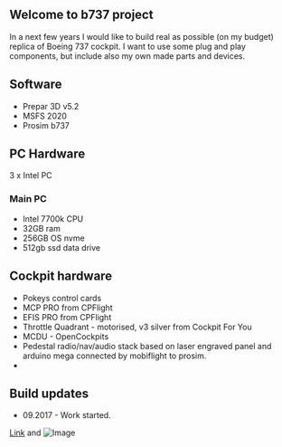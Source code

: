 ## Welcome to b737 project

In a next few years I would like to build real as possible (on my budget) replica of Boeing 737 cockpit. I want to use some plug and play components, but include also my own made parts and devices.


## Software
- Prepar 3D v5.2
- MSFS 2020
- Prosim b737

## PC Hardware

3 x Intel PC

### Main PC
- Intel 7700k CPU
- 32GB ram
- 256GB OS nvme
- 512gb ssd data drive

## Cockpit hardware
- Pokeys control cards
- MCP PRO from CPFlight
- EFIS PRO from CPFlight
- Throttle Quadrant - motorised, v3 silver from Cockpit For You 
- MCDU - OpenCockpits
- Pedestal radio/nav/audio stack based on laser engraved panel and arduino mega connected by mobiflight to prosim.
- 
## Build updates

- 09.2017 - Work started. 

[Link](url) and ![Image](src)
```

